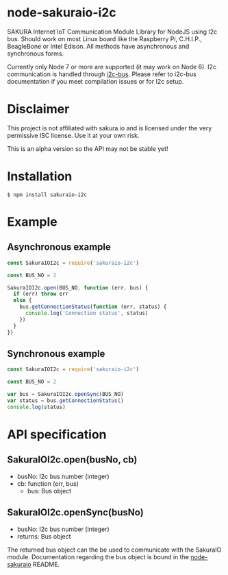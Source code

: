 # node-sakuraio-i2c

SAKURA Internet IoT Communication Module Library for NodeJS using I2c bus.
Should work on most Linux board like the Raspberry Pi, C.H.I.P., BeagleBone
or Intel Edison. All methods have asynchronous and synchronous forms.

Currently only Node 7 or more are supported (it may work on Node 6).
I2c communication is handled through [i2c-bus](https://github.com/fivdi/i2c-bus#busreadbyteaddr-cmd-cb).
Please refer to i2c-bus documentation if you meet compilation issues or for
I2c setup.

# Disclaimer

This project is not affiliated with sakura.io and is licensed under the very
permissive ISC license. Use it at your own risk.

This is an alpha version so the API may not be stable yet!

# Installation

```
$ npm install sakuraio-i2c
```

# Example

## Asynchronous example

```js
const SakuraIOI2c = require('sakuraio-i2c')

const BUS_NO = 2

SakuraIOI2c.open(BUS_NO, function (err, bus) {
  if (err) throw err
  else {
    bus.getConnectionStatus(function (err, status) {
      console.log('Connection status', status)
    })
  }
})
```

## Synchronous example

```js
const SakuraIOI2c = require('sakuraio-i2c')

const BUS_NO = 2

var bus = SakuraIOI2c.openSync(BUS_NO)
var status = bus.getConnectionStatus()
console.log(status)
```

# API specification

## SakuraIOI2c.open(busNo, cb)
* busNo: I2c bus number (integer)
* cb: function (err, bus)
  * bus: Bus object

## SakuraIOI2c.openSync(busNo)
* busNo: I2c bus number (integer)
* returns: Bus object

The returned bus object can the be used to communicate with the SakuraIO module.
Documentation regarding the bus object is bound in the [node-sakuraio](https://github.com/malikolivier/node-sakuraio)
README.
